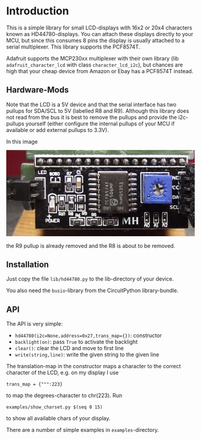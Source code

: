 Introduction
============

This is a simple library for small LCD-displays with 16x2 or 20x4 characters
known as HD44780-displays. You can attach these displays directly to your
MCU, but since this consumes 8 pins the display is usually attached to
a serial multiplexer. This library supports the PCF8574T.

Adafruit supports the MCP230xx multiplexer with their own library
(lib `adafruit_character_lcd` with class `character_lcd_i2c`),
but chances are high that your cheap device from Amazon or Ebay has a
PCF8574T instead.


Hardware-Mods
-------------

Note that the LCD is a 5V device and that the serial interface has two
pullups for SDA/SCL to 5V (labelled R8 and R9). Although this library
does not read from the bus it is best to remove the pullups and provide
the i2c-pullups yourself (either configure the internal pullups of your
MCU if available or add external pullups to 3.3V).

In this image

![](./images/pcf8574t.jpg "PCF8574T serial-converter for HD44780")

the R9 pullup is already removed and the R8 is about to be removed.


Installation
------------

Just copy the file `lib/hd44780.py` to the lib-directory of your device.

You also need the `busio`-library from the CircuitPython library-bundle.


API
---

The API is very simple:

  - `hd44780(i2c=None,address=0x27,trans_map={})`: constructor
  - `backlight(on)`: pass `True` to activate the backlight
  - `clear()`: clear the LCD and move to first line
  - `write(string,line)`: write the given string to the given line

The translation-map in the constructor maps a character to the correct
character of the LCD, e.g. on my display I use

    trans_map = {"°":223}

to map the degrees-character to chr(223). Run 

    examples/show_charset.py $(seq 0 15)

to show all available chars of your display.

There are a number of simple examples in `examples`-directory.
